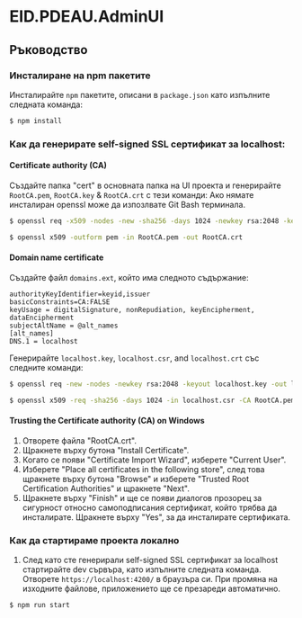 # EID.PDEAU.AdminUI

## Ръководство

### Инсталиране на npm пакетите

Инсталирайте `npm` пакетите, описани в `package.json` като изпълните следната команда:

```bash
$ npm install
```

### Как да генерирате self-signed SSL сертификат за localhost:

#### Certificate authority (CA)

Създайте папка "cert" в основната папка на UI проекта и генерирайте `RootCA.pem`, `RootCA.key` & `RootCA.crt` с тези команди:
Ако нямате инсталиран openssl може да изпозлвате Git Bash терминала.

```bash
$ openssl req -x509 -nodes -new -sha256 -days 1024 -newkey rsa:2048 -keyout RootCA.key -out RootCA.pem -subj "//C=US\CN=Example-Root-CA"
```

```bash
$ openssl x509 -outform pem -in RootCA.pem -out RootCA.crt
```

#### Domain name certificate

Създайте файл `domains.ext`, който има следното съдържание:

```
authorityKeyIdentifier=keyid,issuer
basicConstraints=CA:FALSE
keyUsage = digitalSignature, nonRepudiation, keyEncipherment, dataEncipherment
subjectAltName = @alt_names
[alt_names]
DNS.1 = localhost
```

Генерирайте `localhost.key`, `localhost.csr`, and `localhost.crt` със следните команди:

```bash
$ openssl req -new -nodes -newkey rsa:2048 -keyout localhost.key -out localhost.csr -subj "//C=US\ST=YourState\L=YourCity\O=Example-Certificates\CN=localhost.local"
```

```bash
$ openssl x509 -req -sha256 -days 1024 -in localhost.csr -CA RootCA.pem -CAkey RootCA.key -CAcreateserial -extfile domains.ext -out localhost.crt
```

#### Trusting the Certificate authority (CA) on Windows

1. Отворете файла "RootCA.crt".
2. Щракнете върху бутона "Install Certificate".
3. Когато се появи "Certificate Import Wizard", изберете "Current User".
4. Изберете "Place all certificates in the following store", след това щракнете върху бутона "Browse" и изберете "Trusted Root Certification Authorities" и щракнете "Next".
5. Щракнете върху "Finish" и ще се появи диалогов прозорец за сигурност относно самоподписания сертификат, който трябва да инсталирате. Щракнете върху "Yes", за да инсталирате сертификата.

### Как да стартираме проекта локално

1. След като сте генерирали self-signed SSL сертификат за localhost стартирайте dev сървъра, като изпълните следната команда. Отворете `https://localhost:4200/` в браузъра си. При промяна на изходните файлове, приложението ще се презареди автоматично.

```bash
$ npm run start
```
